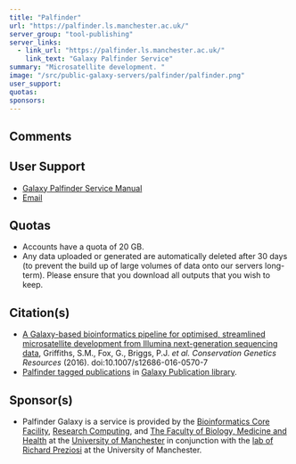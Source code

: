 ```yaml
---
title: "Palfinder"
url: "https://palfinder.ls.manchester.ac.uk/"
server_group: "tool-publishing"
server_links: 
  - link_url: "https://palfinder.ls.manchester.ac.uk/"
    link_text: "Galaxy Palfinder Service"
summary: "Microsatellite development. "
image: "/src/public-galaxy-servers/palfinder/palfinder.png"
user_support: 
quotas: 
sponsors: 
---
```


## Comments


## User Support

* [Galaxy Palfinder Service Manual](https://palfinder.ls.manchester.ac.uk/manual)
* [Email](mailto:peter.briggs@manchester.ac.uk)

## Quotas

* Accounts have a quota of 20 GB.
* Any data uploaded or generated are automatically deleted after 30 days (to prevent the build up of large volumes of data onto our servers long-term). Please ensure that you download all outputs that you wish to keep.

## Citation(s)

* [A Galaxy-based bioinformatics pipeline for optimised, streamlined microsatellite development from Illumina next-generation sequencing data](https://doi.org/10.1007/s12686-016-0570-7), Griffiths, S.M., Fox, G., Briggs, P.J. *et al. Conservation Genetics Resources* (2016). doi:10.1007/s12686-016-0570-7
* [Palfinder tagged publications](https://www.zotero.org/groups/1732893/galaxy/items/tag/%3EPalfinder) in [Galaxy Publication library](/src/publication-library/index.md).


## Sponsor(s)

* Palfinder Galaxy is a service is provided by the [Bioinformatics Core Facility](https://www.bmh.manchester.ac.uk/research/facilities/bioinformatics/), [Research Computing](http://www.rcs.manchester.ac.uk/), and [The Faculty of Biology, Medicine and Health](https://www.bmh.manchester.ac.uk/) at the [University of Manchester](https://www.manchester.ac.uk/) in conjunction with the [lab of Richard Preziosi](http://preziosilab.org/) at the University of Manchester.
